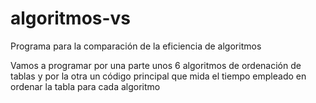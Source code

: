 # algoritmos-vs
Programa para la comparación de la eficiencia de algoritmos

Vamos a programar por una parte unos 6 algoritmos de ordenación de tablas y por la otra un código principal
que mida el tiempo empleado en ordenar la tabla para cada algoritmo
